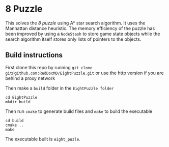 # 8 Puzzle

This solves the *8 puzzle* using A* star search algorithm. It uses the Manhattan distance heuristic.
The memory efficiency of the puzzle has been improved by using a `NodeStash` to store game state objects while the search algorithm itself stores only lists of pointers to the objects.

## Build instructions
First clone this repo by running `git clone git@github.com:RedDocMD/EightPuzzle.git` or use the http version if you are behind a proxy network

Then make a `build` folder in the `EightPuzzle folder`
```
cd EightPuzzle
mkdir build
```
   
Then run `cmake` to generate build files and `make` to build the executable
```
cd build
cmake ..
make
```
    
The executable built is `eight_puzle`.
